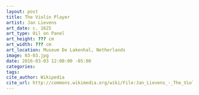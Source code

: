 ```yaml
---
layout: post
title: The Violin Player
artist: Jan Lievens
art_date: c. 1625
art_type: Oil on Panel
art_height: ??? cm
art_width: ??? cm
art_location: Museum De Lakenhal, Netherlands
image: 03-03.jpg
date: 2016-03-03 12:00:00 -05:00
categories:
tags:
cite_author: Wikipedia
cite_url: http://commons.wikimedia.org/wiki/File:Jan_Lievens_-_The_Violin_Player_-_WGA13007.jpg
---
```

